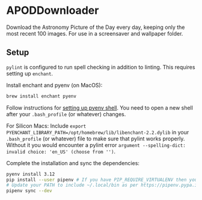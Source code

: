 # APODDownloader

Download the Astronomy Picture of the Day every day, keeping only the most
recent 100 images. For use in a screensaver and wallpaper folder.

## Setup

`pylint` is configured to run spell checking in addition to linting. This requires
setting up `enchant`.

Install enchant and pyenv (on MacOS):

```sh
brew install enchant pyenv
```

Follow instructions for [setting up pyenv shell](https://github.com/pyenv/pyenv#set-up-your-shell-environment-for-pyenv).
You need to open a new shell after your `.bash_profile` (or whatever) changes.

For Silicon Macs: Include `export PYENCHANT_LIBRARY_PATH=/opt/homebrew/lib/libenchant-2.2.dylib`
in your `.bash_profile` (or whatever) file to make sure that pylint works properly.
Without it you would encounter a pylint error
`argument --spelling-dict: invalid choice: 'en_US' (choose from '')`.

Complete the installation and sync the dependencies:

```sh
pyenv install 3.12
pip install --user pipenv # If you have PIP_REQUIRE_VIRTUALENV then you will want to set this to false for this install to be global
# Update your PATH to include ~/.local/bin as per https://pipenv.pypa.io/en/latest/installation/#preferred-installation-of-pipenv
pipenv sync --dev
```
